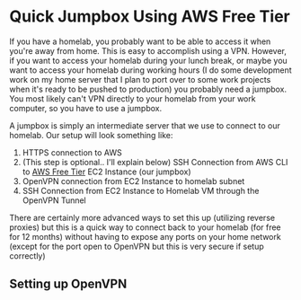 # Quick Jumpbox Using AWS Free Tier

If you have a homelab, you probably want to be able to access it when you're away from home. This is easy to accomplish using a VPN. However, if you want to access your homelab during your lunch break, or maybe you want to access your homelab during working hours (I do some development work on my home server that I plan to port over to some work projects when it's ready to be pushed to production) you probably need a jumpbox. You most likely can't VPN directly to your homelab from your work computer, so you have to use a jumpbox. 

A jumpbox is simply an intermediate server that we use to connect to our homelab. Our setup will look something like:
1. HTTPS connection to AWS
2. (This step is optional.. I'll explain below) SSH Connection from AWS CLI to [AWS Free Tier](https://aws.amazon.com/free/?all-free-tier.sort-by=item.additionalFields.SortRank&all-free-tier.sort-order=asc&awsf.Free%20Tier%20Types=*all&awsf.Free%20Tier%20Categories=*all) EC2 Instance (our jumpbox)
3. OpenVPN connection from EC2 Instance to homelab subnet
4. SSH Connection from EC2 Instance to Homelab VM through the OpenVPN Tunnel

There are certainly more advanced ways to set this up (utilizing reverse proxies) but this is a quick way to connect back to your homelab (for free for 12 months) without having to expose any ports on your home network (except for the port open to OpenVPN but this is very secure if setup correctly)

## Setting up OpenVPN
